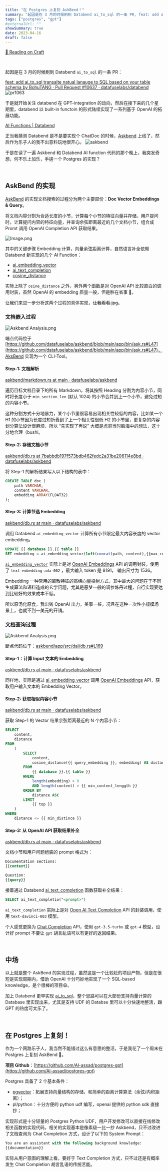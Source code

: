 ```yaml
---
title: "在 Postgres 上复刻 AskBend！"
summary: "起因是在 3 月的时候刷到 Databend ai_to_sql 的一条 PR, feat: add ai_to_sql transalte natual lanauge to SQL based on your table schema by BohuTANG ..."
tags: ["postgres", "gpt"]
#externalUrl: ""
showSummary: true
date: 2023-04-16
draft: false
---
```


[🦑 Reading on Craft](https://www.craft.do/s/JVKr7FUnuWtJWH)

<br/>

起因是在 3 月的时候刷到 Databend `ai_to_sql` 的一条 PR：

[feat: add ai_to_sql transalte natual lanauge to SQL based on your table schema by BohuTANG · Pull Request #10637 · datafuselabs/databend](https://github.com/datafuselabs/databend/pull/10637)
![pr1063](pr1063.png)

于是就开始关注 databend 在 GPT-integration 的动向，然后在接下来的几个星期里，databend 以 built-in functoin 的形式陆续实现了一系列基于 OpenAI 的拓展功能。

[AI Functions | Databend](https://databend.rs/doc/sql-functions/ai-functions/)

正当我猜测 Databend 是不是要实现个 ChatDoc 的时候，[Askbend](https://ask.databend.rs/) 上线了，然后作为乐子人的我不出意料玩地很开心。
![askbend](askbend.png)

于是在读了一遍 Askbend 和 Databend AI function 代码的那个晚上，我突发奇想，何不乐上加乐，手搓一个 Postgres 的实现？


<br/>

## AskBend 的实现

[AskBend](https://github.com/datafuselabs/askbend) 的实现文档搜索的过程分为两个主要部份：**Doc Vector Embeddings & Query**。

将文档内容分割为合适长度的小节，计算每个小节的特征向量并存储。用户提问时，计算提问内容的特征向量，并查询余弦距离最近的几个文档小节，组合成 Promt 调用 OpenAI Completion API 获取结果。

![Image.png](Image.png)

其中的关键步骤 Embedding 计算，向量余弦距离计算，自然语言补全依赖 Databend 新实现的几个 AI Function：

- [ai_embedding_vector](https://databend.rs/doc/sql-functions/ai-functions/ai-embedding-vector)
- [ai_text_completion](https://databend.rs/doc/sql-functions/ai-functions/ai-text-completion)
- [cosine_distance](https://databend.rs/doc/sql-functions/ai-functions/ai-cosine-distance)

实际上除了 `osine_distance` 之外，另外两个函数是对 OpenAI API 比较直白的调用封装，虽然 OpenAI 的 embedding 质量一般，但是胜在省事 🤣。

让我们来进一步分析这两个过程的具体实现，~~让我看看.jpg~~。

### 文档嵌入过程

![Askbend Analysis.png](Askbend%20Analysis.png)

端点代码位于 [https://github.com/datafuselabs/askbend/blob/main/app/bin/ask.rs#L47](https://github.com/datafuselabs/askbend/blob/main/app/bin/ask.rs#L47)，AksBend 实现为一个 CLI-Tool。

#### Step-1: 文档解析

[askbend/markdown.rs at main · datafuselabs/askbend](https://github.com/datafuselabs/askbend/blob/main/app/src/files/markdown.rs#L31)

遍历目标文档目录下的所有 Markdown，将其按照 Heading 分割为内容小节，同时将长度小于 `min_section_len` (默认 1024) 的小节合并到上一个小节，避免过短的内容小节。

这种分割方式十分地暴力，某个小节里很容易出现相关性较低的内容，比如某一个 H1 的小节因为长度过短折叠到了上一个相关性很低 H2 的小节里，更复杂的内容划分算法设计很麻烦，所以 “先实现了再说” 大概是虎哥当时脑海中的想法，这十分地合理（bushi。

#### Step-2: 存储文档小节

[askbend/db.rs at 7babbdb197f573bdb462fedc2a31be206114e8bd · datafuselabs/askbend](https://github.com/datafuselabs/askbend/blob/7babbdb197f573bdb462fedc2a31be206114e8bd/app/src/dal/db.rs#L55)

将 Step-1 的解析结果写入以下结构的表中：

```sql
CREATE TABLE doc (
	path VARCHAR, 
	content VARCHAR, 
	embedding ARRAY(FLOAT32)
);
```

#### Step-3: 计算节选 Embedding

[askbend/db.rs at main · datafuselabs/askbend](https://github.com/datafuselabs/askbend/blob/main/app/src/dal/db.rs#L159)

调用 Databend `ai_embedding_vector` 计算所有小节限定最大内容长度的 vector embedding。

```sql
UPDATE {{ database }}.{{ table }} 
SET embedding = ai_embedding_vector(left(concat(path, content),{{max_content_length}})) WHERE length(embedding)=0"
```

[`ai_embedding_vector`](https://databend.rs/doc/sql-functions/ai-functions/ai-embedding-vector)  实际上是对 [OpenAI Embeddings](https://platform.openai.com/docs/guides/embeddings) API 的调用封装，使用了 `text-embedding-ada-002` ，最大输入 token 是 8191， 输出尺寸为 1536。

Embedding 一种常用的离散特征的高纬向量投射方式，其中最大的问题在于不同生成算法和语料造成的玄学问题，尤其是恶梦一般的调参炼丹过程，自行实现要达到比较好的效果成本不低。

所以原汤化原食，我出钱 OpenAI 出力，美事一桩，况且在这种一次性小规模场景上，也就不到一美元的开销。

### 文档查询过程

![Askbend Analysis.png](Askbend%20Analysis%20(2).png)

断点代码位于：[askbend/app/src/dal/db.rs#L169](https://github.com/datafuselabs/askbend/blob/7babbdb197f573bdb462fedc2a31be206114e8bd/app/src/dal/db.rs#L169)

#### Step-1：计算 Input 文本的 Embedding

[askbend/db.rs at main · datafuselabs/askbend](https://github.com/datafuselabs/askbend/blob/main/app/src/dal/db.rs#L102)

同样地，实际是通过 [ai_embedding_vector](https://databend.rs/doc/sql-functions/ai-functions/ai-embedding-vector) 调用 [OpenAI Embeddings](https://platform.openai.com/docs/guides/embeddings) API，获取用户输入文本的 Embedding Vector。

#### Step-2: 获取相似内容小节

[askbend/db.rs at main · datafuselabs/askbend](https://github.com/datafuselabs/askbend/blob/main/app/src/dal/db.rs#L182)

获取 Step-1 的 Vector 结果余弦距离最近的 N 个内容小节：

```sql
SELECT
    content,
    distance
FROM
    (
        SELECT
            content,
            cosine_distance({{ query_embedding }}, embedding) AS distance
        FROM
            {{ database }}.{{ table }}
        WHERE
            length(embedding) > 0
            AND length(content) > {{ min_content_lenggth }}
        ORDER BY
            distance ASC
        LIMIT
            {{ top }}
    )
WHERE
    distance <= {{ min_distince }}
```

#### Step-3: 从 OpenAI API 获取结果补全

[askbend/db.rs at main · datafuselabs/askbend](https://github.com/datafuselabs/askbend/blob/main/app/src/dal/db.rs#L194)

文档小节和用户问题组装的 prompt 格式为：

```sql
Documentation sections:
{{context}}

Question:
{{query}}
```

接着通过 Databend [ai_text_completion](https://databend.rs/doc/sql-functions/ai-functions/ai-text-completion) 函数获取补全结果：

```sql
SELECT ai_text_completio("<prompt>")
```

`ai_text_completion`  实际上是对 [Open AI Text Completion](https://platform.openai.com/docs/guides/completion) API 的封装调用，使用 `text-davinci-003` 模型。

个人感觉更换为 [Chat Completion](https://platform.openai.com/docs/guides/chat) API，使用 `gpt-3.5-turbo` 或 `gpt-4` 模型，设计好 prompt 不要让 `gpt` 胡言乱语可以有更好的返回结果。

<br/>

## 中场

以上就是整个 AskBend 的实现过程，虽然这是一个比较赶的项目产物，但是在很短是实现周期内，借助 OpenAI 十分巧妙地实现了一个 SQL-based knowledge，是个很棒的项目😃。

加上 Databend 更早实现 [ai_to_sql](https://databend.rs/doc/sql-functions/ai-functions/ai-to-sql)，整个思路可以在大部份支持向量计算的 Database 里实现出来，尤其是支持 UDF 的 Databse 里可以十分快速地整活，蹭 GPT 的热度可太乐了。

<br/>

## 在 Postgres 上复刻！

作为一个网路乐子人，我当然不能错过这么有意思的整活，于是我花了一个周末在 Postgres 上复刻 AskBend 🤣。

**项目 Github**：[https://github.com/Al-assad/postgres-gpt](https://github.com/Al-assad/postgres-gpt)

Postgres 具备了 2 个基本条件：

- [pgvector](https://github.com/pgvector/pgvector)：拓展支持向量结构的存储，和简单的距离计算算法（余弦/内积距离）；
- pl/python：十分方便的 python udf 编写，openai 提供的 python sdk 直接抄；

实现形式是十分轻量的 Postgres Python UDF，用户开发修改可以直接在线修改相关函数的实现代码，相关的实现基本是像素级一比一抄 Askbend，只不过改进了文档查询为 Chat Completion 方式，设计了以下的 System Prompt：

```sql
You are an assistant with the following background knowledge:
{{documentation}}
```

实际从用户意图的理解上看，要好于 Text Completion 方式，只不过还是有概率发生 Chat Completion 胡言乱语的传统艺能。

<br/>
<br/>
<br/>